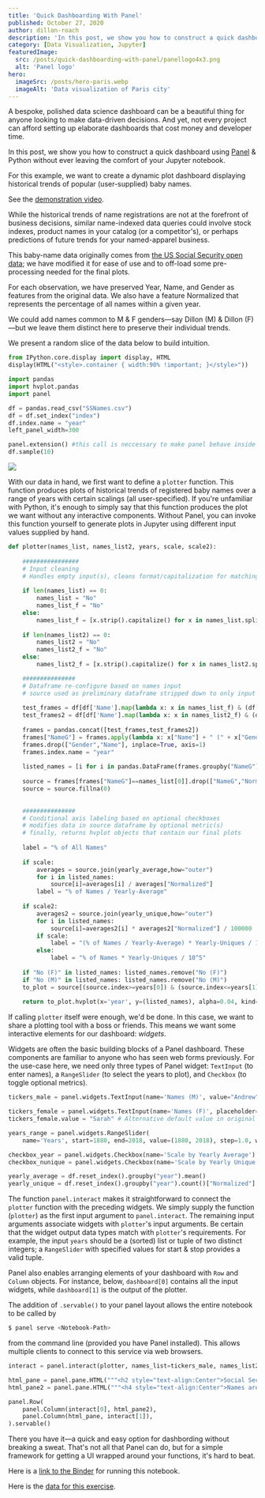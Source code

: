```yaml
---
title: 'Quick Dashboarding With Panel'
published: October 27, 2020
author: dillon-roach
description: 'In this post, we show you how to construct a quick dashboard using Panel & Python without ever leaving the comfort of your Jupyter notebook.'
category: [Data Visualization, Jupyter]
featuredImage:
  src: /posts/quick-dashboarding-with-panel/panellogo4x3.png
  alt: 'Panel logo'
hero:
  imageSrc: /posts/hero-paris.webp
  imageAlt: 'Data visualization of Paris city'
---
```


A bespoke, polished data science dashboard can be a beautiful thing for anyone
looking to make data-driven decisions. And yet, not every project can afford
setting up elaborate dashboards that cost money and developer time.

In this post, we show you how to construct a quick dashboard using
[Panel][panel site] & Python without ever leaving the comfort of your Jupyter
notebook.

For this example, we want to create a dynamic plot dashboard displaying
historical trends of popular (user-supplied) baby names.

See the [demonstration video][demo video @ storyblok].

While the historical trends of name registrations are not at the forefront of
business decisions, similar name-indexed data queries could involve stock
indexes, product names in your catalog (or a competitor's), or perhaps
predictions of future trends for your named-apparel business.

This baby-name data originally comes from
[the US Social Security open data][us name data]; we have modified it for ease
of use and to off-load some pre-processing needed for the final plots.

For each observation, we have preserved Year, Name, and Gender as features from
the original data. We also have a feature Normalized that represents the
percentage of all names within a given year.

We could add names common to M & F genders—say Dillon (M) & Dillon (F)—but we
leave them distinct here to preserve their individual trends.

We present a random slice of the data below to build intuition.

```python
from IPython.core.display import display, HTML
display(HTML("<style>.container { width:90% !important; }</style>"))

import pandas
import hvplot.pandas
import panel

df = pandas.read_csv("SSNames.csv")
df = df.set_index("index")
df.index.name = "year"
left_panel_width=300

panel.extension() #this call is neccessary to make panel behave inside jupyter
df.sample(10)
```

![](/public/posts/quick-dashboarding-with-panel/panel-dashboard-img-1.png)

With our data in hand, we first want to define a `plotter` function. This function produces plots of historical trends of registered baby names over a range of years with certain scalings (all user-specified). If you're unfamiliar with Python, it's enough to simply say that this function produces the plot we want without any interactive components. Without Panel, you can invoke this function yourself to generate plots in Jupyter using different input values supplied by hand.

```python
def plotter(names_list, names_list2, years, scale, scale2):
    
    ################
    # Input cleaning
    # Handles empty input(s), cleans format/capitalization for matching, builds lists
    
    if len(names_list) == 0:
        names_list = "No"
        names_list_f = "No"
    else: 
        names_list_f = [x.strip().capitalize() for x in names_list.split(",")]
        
    if len(names_list2) == 0:
        names_list2 = "No"
        names_list2_f = "No"
    else: 
        names_list2_f = [x.strip().capitalize() for x in names_list2.split(",")]

    ###############
    # Dataframe re-configure based on names input
    # source used as preliminary dataframe stripped down to only input names, names converted to 'name (F/M)'
    
    test_frames = df[df['Name'].map(lambda x: x in names_list_f) & (df["Gender"]=='M')]
    test_frames2 = df[df['Name'].map(lambda x: x in names_list2_f) & (df["Gender"]=='F')]
    
    frames = pandas.concat([test_frames,test_frames2])
    frames["NameG"] = frames.apply(lambda x: x["Name"] + " (" + x["Gender"] + ")", axis=1)
    frames.drop(["Gender","Name"], inplace=True, axis=1)
    frames.index.name = "year"
    
    listed_names = [i for i in pandas.DataFrame(frames.groupby("NameG"))[0]]
    
    source = frames[frames["NameG"]==names_list[0]].drop(["NameG","Normalized"],axis=1).join([frames.groupby("NameG").get_group(i).rename({"Normalized":i},axis=1).drop("NameG", axis=1) for i in listed_names],how="outer")
    source = source.fillna(0)
    
    
    ###############
    # Conditional axis labeling based on optional checkboxes
    # modifies data in source dataframe by optional metric(s)
    # finally, returns hvplot objects that contain our final plots
    
    label = "% of All Names"
    
    if scale:
        averages = source.join(yearly_average,how="outer")
        for i in listed_names:
            source[i]=averages[i] / averages["Normalized"]
        label = "% of Names / Yearly-Average"
    
    if scale2:
        averages2 = source.join(yearly_unique,how="outer")
        for i in listed_names:
            source[i]=averages2[i] * averages2["Normalized"] / 100000
        if scale:
            label = "(% of Names / Yearly-Average) * Yearly-Uniques / 10^5"
        else:
            label = "% of Names * Yearly-Uniques / 10^5"
    
    if "No (F)" in listed_names: listed_names.remove("No (F)")
    if "No (M)" in listed_names: listed_names.remove("No (M)")
    to_plot = source[(source.index>=years[0]) & (source.index<=years[1])]
    
    return to_plot.hvplot(x='year', y=(listed_names), alpha=0.04, kind='area', legend="top_left", height=400, width=800, value_label=label) * to_plot.hvplot(x='year', y=(listed_names), kind='line', legend="top_left", height=400, width=800, value_label=label).opts(toolbar=None)
```    

If calling `plotter` itself were enough, we'd be done. In this case, we want to share a plotting tool with a boss or friends. This means we want some interactive elements for our dashboard: _widgets_.

Widgets are often the basic building blocks of a Panel dashboard. These components are familiar to anyone who has seen web forms previously. For the use-case here, we need only three types of Panel widget: `TextInput` (to enter names), a `RangeSlider` (to select the years to plot), and `Checkbox` (to toggle optional metrics).

```python
tickers_male = panel.widgets.TextInput(name='Names (M)', value="Andrew", placeholder='Enter Names Here', width=left_panel_width, margin=(100,30,0,10))

tickers_female = panel.widgets.TextInput(name='Names (F)', placeholder='Enter Names Here', width=left_panel_width)
tickers_female.value = "Sarah" # Alternative default value in original widget declaration

years_range = panel.widgets.RangeSlider(
    name='Years', start=1880, end=2018, value=(1880, 2018), step=1.0, width=left_panel_width)

checkbox_year = panel.widgets.Checkbox(name='Scale by Yearly Average')
checkbox_nunique = panel.widgets.Checkbox(name='Scale by Yearly Unique Name Entries')

yearly_average = df.reset_index().groupby("year").mean()
yearly_unique = df.reset_index().groupby("year").count()["Normalized"] # this metric double-counts names both in M and F categories; a careful analysis might want to split them up.
```

The function `panel.interact` makes it straightforward to connect the `plotter` function with the preceding widgets. We simply supply the function (`plotter`) as the first input argument to `panel.interact`. The remaining input arguments associate widgets with `plotter`'s input arguments. Be certain that the widget output data types match with `plotter`'s requirements. For example, the input `years` should be a (sorted) list or tuple of two distinct integers; a `RangeSlider` with specified values for start & stop provides a valid tuple.

Panel also enables arranging elements of your dashboard with `Row` and `Column` objects. For instance, below, `dashboard[0]` contains all the input widgets, while `dashboard[1]` is the output of the plotter.

The addition of `.servable()` to your panel layout allows the entire notebook to be called by 

```bash
$ panel serve <Notebook-Path>
```

from the command line (provided you have Panel installed). This allows multiple clients to connect to this service via web browsers.

```python
interact = panel.interact(plotter, names_list=tickers_male, names_list2=tickers_female, years=years_range, scale=checkbox_year, scale2=checkbox_nunique)

html_pane = panel.pane.HTML("""<h2 style="text-align:Center">Social Security Names Plotter</h2>""", sizing_mode='stretch_width')
html_pane2 = panel.pane.HTML("""<h4 style="text-align:Center">Names are not case-sensitive, and should be entered like: Andrew, Dillon, Travis <br><br> Hit enter in text field to re-render</h4>""", sizing_mode='stretch_width')

panel.Row(
    panel.Column(interact[0], html_pane2),
    panel.Column(html_pane, interact[1]),
).servable()
```

There you have it—a quick and easy option for dashbording without breaking a sweat. That's not all that Panel can do, but for a simple framework for getting a UI wrapped around your functions, it's hard to beat.

Here is a [link to the Binder][binder url] for running this notebook.

Here is the [data for this exercise][data download].

[demo video @ storyblok]: https://a.storyblok.com/f/147759/x/eb036127d4/panel-dashboard-video.mp4
[panel site]: https://panel.holoviz.org/
[us name data]: https://catalog.data.gov/dataset/baby-names-from-social-security-card-applications-national-level-data
[binder url]: https://mybinder.org/v2/gh/dillonroach/panel_names_app/main
[data download]: https://a.storyblok.com/f/147759/x/0fe9447974/ssnames.csv
